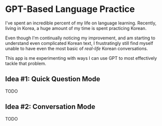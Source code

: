 # GPT-Based Language Practice

I've spent an incredible percent of my life on language learning. Recently,
living in Korea, a huge amount of my time is spent practicing Korean.

Even though I'm continually noticing my improvement, and am starting to
understand even complicated Korean text, I frustratingly still find myself
unable to have even the most basic of *real-life* Korean conversations.

This app is me experimenting with ways I can use GPT to most effectively tackle
that problem.

## Idea #1: Quick Question Mode

TODO

## Idea #2: Conversation Mode

TODO
